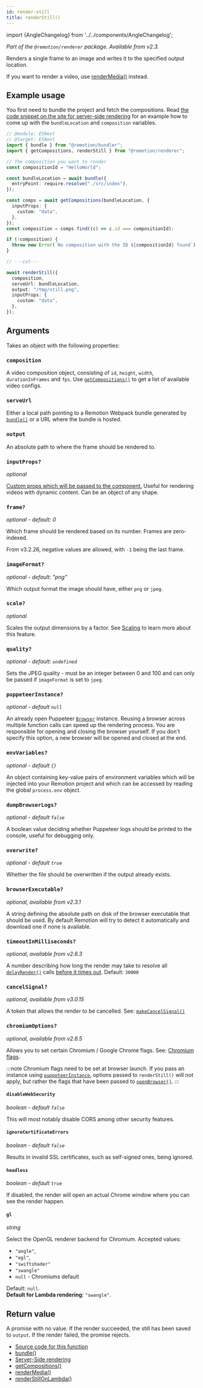 ```yaml
---
id: render-still
title: renderStill()
---
```


import {AngleChangelog} from '../../components/AngleChangelog';

_Part of the `@remotion/renderer` package. Available from v2.3._

Renders a single frame to an image and writes it to the specified output location.

If you want to render a video, use [renderMedia()](/docs/renderer/render-media) instead.

## Example usage

You first need to bundle the project and fetch the compositions. Read [the code snippet on the site for server-side rendering](/docs/ssr/#render-a-video-programmatically) for an example how to come up with the `bundleLocation` and `composition` variables.

```ts twoslash
// @module: ESNext
// @target: ESNext
import { bundle } from "@remotion/bundler";
import { getCompositions, renderStill } from "@remotion/renderer";

// The composition you want to render
const compositionId = "HelloWorld";

const bundleLocation = await bundle({
  entryPoint: require.resolve("./src/index"),
});

const comps = await getCompositions(bundleLocation, {
  inputProps: {
    custom: "data",
  },
});
const composition = comps.find((c) => c.id === compositionId);

if (!composition) {
  throw new Error(`No composition with the ID ${compositionId} found`);
}

// ---cut---

await renderStill({
  composition,
  serveUrl: bundleLocation,
  output: "/tmp/still.png",
  inputProps: {
    custom: "data",
  },
});
```

## Arguments

Takes an object with the following properties:

### `composition`

A video composition object, consisting of `id`, `height`, `width`, `durationInFrames` and `fps`. Use [`getCompositions()`](/docs/renderer/get-compositions) to get a list of available video configs.

### `serveUrl`

Either a local path pointing to a Remotion Webpack bundle generated by [`bundle()`](/docs/bundle) or a URL where the bundle is hosted.

### `output`

An absolute path to where the frame should be rendered to.

### `inputProps?`

_optional_

[Custom props which will be passed to the component.](/docs/parametrized-rendering) Useful for rendering videos with dynamic content. Can be an object of any shape.

### `frame?`

_optional - default: 0_

Which frame should be rendered based on its number. Frames are zero-indexed.

From v3.2.26, negative values are allowed, with `-1` being the last frame.

### `imageFormat?`

_optional - default: "png"_

Which output format the image should have, either `png` or `jpeg`.

### `scale?`

_optional_

Scales the output dimensions by a factor. See [Scaling](/docs/scaling) to learn more about this feature.

### `quality?`

_optional - default: `undefined`_

Sets the JPEG quality - must be an integer between 0 and 100 and can only be passed if `imageFormat` is set to `jpeg`.

### `puppeteerInstance?`

_optional - default `null`_

An already open Puppeteer [`Browser`](https://pptr.dev/#?product=Puppeteer&version=main&show=api-class-browser) instance. Reusing a browser across multiple function calls can speed up the rendering process. You are responsible for opening and closing the browser yourself. If you don't specify this option, a new browser will be opened and closed at the end.

### `envVariables?`

_optional - default `{}`_

An object containing key-value pairs of environment variables which will be injected into your Remotion project and which can be accessed by reading the global `process.env` object.

### `dumpBrowserLogs?`

_optional - default `false`_

A boolean value deciding whether Puppeteer logs should be printed to the console, useful for debugging only.

### `overwrite?`

_optional - default `true`_

Whether the file should be overwritten if the output already exists.

### `browserExecutable?`

_optional, available from v2.3.1_

A string defining the absolute path on disk of the browser executable that should be used. By default Remotion will try to detect it automatically and download one if none is available.

### `timeoutInMilliseconds?`

_optional, available from v2.6.3_

A number describing how long the render may take to resolve all [`delayRender()`](/docs/delay-render) calls [before it times out](/docs/timeout). Default: `30000`

### `cancelSignal?`

_optional, available from v3.0.15_

A token that allows the render to be cancelled. See: [`makeCancelSignal()`](/docs/renderer/make-cancel-signal)

### `chromiumOptions?`

_optional, available from v2.6.5_

Allows you to set certain Chromium / Google Chrome flags. See: [Chromium flags](/docs/chromium-flags).

:::note
Chromium flags need to be set at browser launch. If you pass an instance using [`puppeteerInstance`](#puppeteerinstance), options passed to `renderStill()` will not apply, but rather the flags that have been passed to [`openBrowser()`](/docs/renderer/open-browser).
:::

#### `disableWebSecurity`

_boolean - default `false`_

This will most notably disable CORS among other security features.

#### `ignoreCertificateErrors`

_boolean - default `false`_

Results in invalid SSL certificates, such as self-signed ones, being ignored.

#### `headless`

_boolean - default `true`_

If disabled, the render will open an actual Chrome window where you can see the render happen.

#### `gl`

_string_

<AngleChangelog />

Select the OpenGL renderer backend for Chromium.
Accepted values:

- `"angle"`,
- `"egl"`,
- `"swiftshader"`
- `"swangle"`
- `null` - Chromiums default

Default: `null`.  
**Default for Lambda rendering**: `"swangle"`.

## Return value

A promise with no value. If the render succeeded, the still has been saved to `output`. If the render failed, the promise rejects.

- [Source code for this function](https://github.com/remotion-dev/remotion/blob/main/packages/renderer/src/render-still.ts)
- [bundle()](/docs/bundle)
- [Server-Side rendering](/docs/ssr)
- [getCompositions()](/docs/renderer/get-compositions)
- [renderMedia()](/docs/renderer/render-media)
- [renderStillOnLambda()](/docs/lambda/renderstillonlambda)
